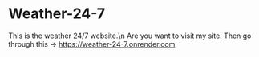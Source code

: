 # Weather-24-7
This is the weather 24/7 website.\n
Are you want to visit my site. Then go through this -> https://weather-24-7.onrender.com
